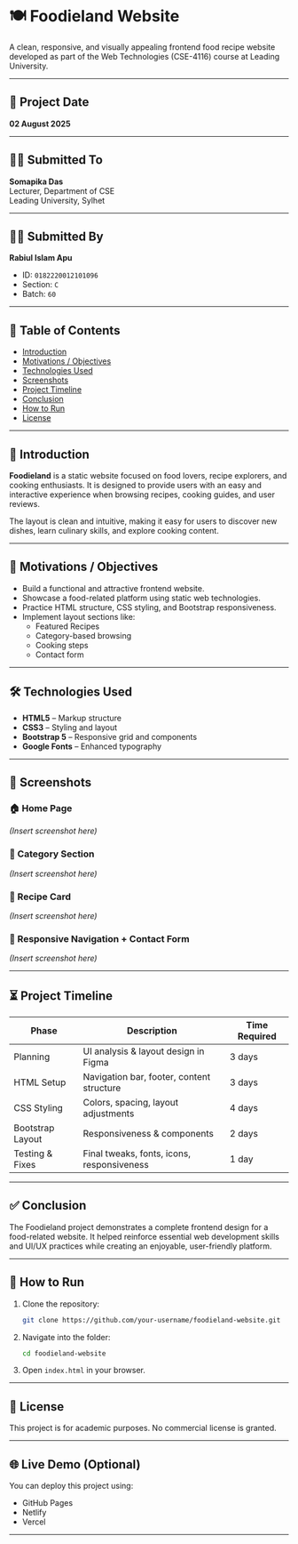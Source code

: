 
# 🍽️ Foodieland Website

A clean, responsive, and visually appealing frontend food recipe website developed as part of the Web Technologies (CSE-4116) course at Leading University.

---

## 📅 Project Date
**02 August 2025**

---

## 🧑‍🏫 Submitted To

**Somapika Das**  
Lecturer, Department of CSE  
Leading University, Sylhet

---

## 🙋‍♂️ Submitted By

**Rabiul Islam Apu**  
- ID: `0182220012101096`  
- Section: `C`  
- Batch: `60`

---

## 📌 Table of Contents

- [Introduction](#-introduction)
- [Motivations / Objectives](#-motivations--objectives)
- [Technologies Used](#-technologies-used)
- [Screenshots](#-screenshots)
- [Project Timeline](#-project-timeline)
- [Conclusion](#-conclusion)
- [How to Run](#-how-to-run)
- [License](#-license)

---

## 📖 Introduction

**Foodieland** is a static website focused on food lovers, recipe explorers, and cooking enthusiasts. It is designed to provide users with an easy and interactive experience when browsing recipes, cooking guides, and user reviews.

The layout is clean and intuitive, making it easy for users to discover new dishes, learn culinary skills, and explore cooking content.

---

## 🎯 Motivations / Objectives

- Build a functional and attractive frontend website.
- Showcase a food-related platform using static web technologies.
- Practice HTML structure, CSS styling, and Bootstrap responsiveness.
- Implement layout sections like:
  - Featured Recipes
  - Category-based browsing
  - Cooking steps
  - Contact form

---

## 🛠️ Technologies Used

- **HTML5** – Markup structure
- **CSS3** – Styling and layout
- **Bootstrap 5** – Responsive grid and components
- **Google Fonts** – Enhanced typography

---

## 📸 Screenshots

### 🏠 Home Page
*(Insert screenshot here)*

### 🍛 Category Section
*(Insert screenshot here)*

### 🧾 Recipe Card
*(Insert screenshot here)*

### 📱 Responsive Navigation + Contact Form
*(Insert screenshot here)*

---

## ⏳ Project Timeline

| Phase             | Description                                | Time Required |
|------------------|--------------------------------------------|----------------|
| Planning          | UI analysis & layout design in Figma       | 3 days         |
| HTML Setup        | Navigation bar, footer, content structure  | 3 days         |
| CSS Styling       | Colors, spacing, layout adjustments        | 4 days         |
| Bootstrap Layout  | Responsiveness & components                | 2 days         |
| Testing & Fixes   | Final tweaks, fonts, icons, responsiveness | 1 day          |

---

## ✅ Conclusion

The Foodieland project demonstrates a complete frontend design for a food-related website. It helped reinforce essential web development skills and UI/UX practices while creating an enjoyable, user-friendly platform.

---

## 🚀 How to Run

1. Clone the repository:
   ```bash
   git clone https://github.com/your-username/foodieland-website.git
   ```
2. Navigate into the folder:
   ```bash
   cd foodieland-website
   ```
3. Open `index.html` in your browser.

---

## 📄 License

This project is for academic purposes. No commercial license is granted.

---

## 🌐 Live Demo (Optional)

You can deploy this project using:
- GitHub Pages
- Netlify
- Vercel

---
